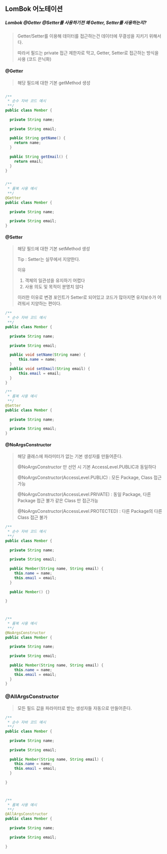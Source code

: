## LomBok 어노테이션



##### Lombok @Getter @Setter를 사용하기전 왜 Getter, Setter를 사용하는지?

> Getter/Setter를 이용해 데이터를 접근하는건 데이터에 무결성을 지키기 위해서다.
>
> 따라서 필드는 private 접근 제한자로 막고, Getter, Setter로 접근하는 방식을 사용 (코드 은닉화)



#### @Getter

> 해당 필드에 대한 기본 getMethod 생성

```java

/**
 * 순수 자바 코드 예시
 **/
public class Member {
  
  private String name;
  
  private String email;
  
  public String getName() {
    return name;
  }
  
  public String getEmail() {
    return email;
  }
}


/**
 * 롬복 사용 예시
 **/
@Getter
public class Member {
  
  private String name;
  
  private String email;
}

```



#### @Setter

> 해당 필드에 대한 기본 setMethod 생성
>
> Tip : Setter는 실무에서 지양한다. 
>
> 이유
>
> 1. 객체의 일관성을 유지하기 어렵다
> 2. 사용 의도 및 목적이 분명치 않다
>
> 이러한 이유로 변경 포인트가 Setter로 되어있고 코드가 많아지면 유지보수가 어려워서 지양하는 편이다.

```java
/**
 * 순수 자바 코드 예시
 **/
public class Member {
  
  private String name;
  
  private String email;
  
  public void setName(String name) {
      this.name = name;
  }
  public void setEmail(String email) {
      this.email = email;
  }
}

/**
 * 롬복 사용 예시
 **/
@Setter
public class Member {
  
  private String name;
  
  private String email;
}

```



#### @NoArgsConstructor

> 해당 클래스에 파라미터가 없는 기본 생성자를 만들어준다.
>
> @NoArgsConstructor 만 선언 시  기본 AccessLevel.PUBLIC과 동일하다
>
> @NoArgsConstructor(AccessLevel.PUBLIC) : 모든 Package, Class 접근 가능
>
> @NoArgsConstructor(AccessLevel.PRIVATE) : 동일 Package, 다른 Package 접근 불가 같은 Class 만 접근가능
>
> @NoArgsConstructor(AccessLevel.PROTECTED) : 다른 Package의 다른 Class 접근 불가 

```java
/**
 * 순수 자바 코드 예시
 **/
public class Member {
  
  private String name;
  
  private String email;
  
  public Member(String name, String email) {
    this.name = name;
    this.email = email;
  }
  
  public Member() {}
  
}



/**
 * 롬복 사용 예시
 **/
@NoArgsConstructor
public class Member {
  
  private String name;
  
  private String email;
  
  public Member(String name, String email) {
    this.name = name;
    this.email = email;
  }
}
```



### @AllArgsConstructor

> 모든 필드 값을 파라미터로 받는 생성자들 자동으로 만들어준다.

```java
/**
 * 순수 자바 코드 예시
 **/
public class Member {
  
  private String name;
  
  private String email;
  
  public Member(String name, String email) {
    this.name = name;
    this.email = email;
  }
  
}



/**
 * 롬복 사용 예시
 **/
@AllArgsConstructor
public class Member {
  
  private String name;
  
  private String email;
  
}
```

